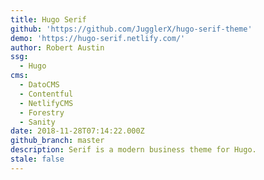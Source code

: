 ```yaml
---
title: Hugo Serif
github: 'https://github.com/JugglerX/hugo-serif-theme'
demo: 'https://hugo-serif.netlify.com/'
author: Robert Austin
ssg:
  - Hugo
cms:
  - DatoCMS
  - Contentful
  - NetlifyCMS
  - Forestry
  - Sanity
date: 2018-11-28T07:14:22.000Z
github_branch: master
description: Serif is a modern business theme for Hugo.
stale: false
---
```

